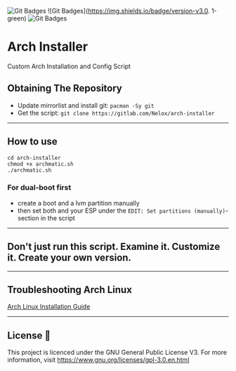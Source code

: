 ![Git Badges](https://img.shields.io/badge/license-GPLv3-blue)
![Git Badges](https://img.shields.io/badge/version-v3.0. 1-green)
![Git Badges](https://img.shields.io/badge/code-bash-orange)

# Arch Installer
Custom Arch Installation and Config Script

## Obtaining The Repository
- Update mirrorlist and install git: `pacman -Sy git`
- Get the script: `git clone https://gitlab.com/Nelox/arch-installer`
______________________________________________________________________________

## How to use
```
cd arch-installer
chmod +x archmatic.sh
./archmatic.sh
```

### For dual-boot first
- create a boot and a lvm partition manually
- then set both and your ESP under the `EDIT: Set partitions (manually)`-section in the script

______________________________________________________________________________
## Don't just run this script. Examine it. Customize it. Create your own version.
______________________________________________________________________________

## Troubleshooting Arch Linux

[Arch Linux Installation Guide](https://gitlab.com/Nelox/encrypted-arch-installation)
______________________________________________________________________________

## License :scroll:

This project is licenced under the GNU General Public License V3. For more information, visit https://www.gnu.org/licenses/gpl-3.0.en.html
